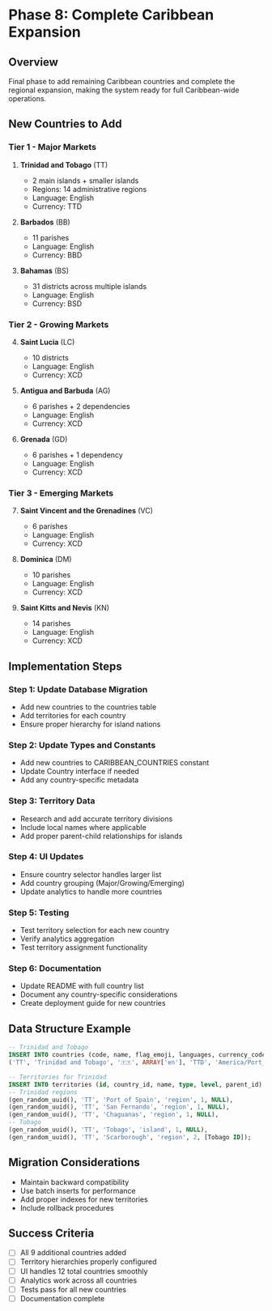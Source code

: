 # Phase 8: Complete Caribbean Expansion

## Overview
Final phase to add remaining Caribbean countries and complete the regional expansion, making the system ready for full Caribbean-wide operations.

## New Countries to Add

### Tier 1 - Major Markets
1. **Trinidad and Tobago** (TT)
   - 2 main islands + smaller islands
   - Regions: 14 administrative regions
   - Language: English
   - Currency: TTD

2. **Barbados** (BB)
   - 11 parishes
   - Language: English
   - Currency: BBD

3. **Bahamas** (BS)
   - 31 districts across multiple islands
   - Language: English
   - Currency: BSD

### Tier 2 - Growing Markets
4. **Saint Lucia** (LC)
   - 10 districts
   - Language: English
   - Currency: XCD

5. **Antigua and Barbuda** (AG)
   - 6 parishes + 2 dependencies
   - Language: English
   - Currency: XCD

6. **Grenada** (GD)
   - 6 parishes + 1 dependency
   - Language: English
   - Currency: XCD

### Tier 3 - Emerging Markets
7. **Saint Vincent and the Grenadines** (VC)
   - 6 parishes
   - Language: English
   - Currency: XCD

8. **Dominica** (DM)
   - 10 parishes
   - Language: English
   - Currency: XCD

9. **Saint Kitts and Nevis** (KN)
   - 14 parishes
   - Language: English
   - Currency: XCD

## Implementation Steps

### Step 1: Update Database Migration
- Add new countries to the countries table
- Add territories for each country
- Ensure proper hierarchy for island nations

### Step 2: Update Types and Constants
- Add new countries to CARIBBEAN_COUNTRIES constant
- Update Country interface if needed
- Add any country-specific metadata

### Step 3: Territory Data
- Research and add accurate territory divisions
- Include local names where applicable
- Add proper parent-child relationships for islands

### Step 4: UI Updates
- Ensure country selector handles larger list
- Add country grouping (Major/Growing/Emerging)
- Update analytics to handle more countries

### Step 5: Testing
- Test territory selection for each new country
- Verify analytics aggregation
- Test territory assignment functionality

### Step 6: Documentation
- Update README with full country list
- Document any country-specific considerations
- Create deployment guide for new countries

## Data Structure Example

```sql
-- Trinidad and Tobago
INSERT INTO countries (code, name, flag_emoji, languages, currency_code, timezone, phone_code) VALUES
('TT', 'Trinidad and Tobago', '🇹🇹', ARRAY['en'], 'TTD', 'America/Port_of_Spain', '+1-868');

-- Territories for Trinidad
INSERT INTO territories (id, country_id, name, type, level, parent_id) VALUES
-- Trinidad regions
(gen_random_uuid(), 'TT', 'Port of Spain', 'region', 1, NULL),
(gen_random_uuid(), 'TT', 'San Fernando', 'region', 1, NULL),
(gen_random_uuid(), 'TT', 'Chaguanas', 'region', 1, NULL),
-- Tobago
(gen_random_uuid(), 'TT', 'Tobago', 'island', 1, NULL),
(gen_random_uuid(), 'TT', 'Scarborough', 'region', 2, [Tobago ID]);
```

## Migration Considerations
- Maintain backward compatibility
- Use batch inserts for performance
- Add proper indexes for new territories
- Include rollback procedures

## Success Criteria
- [ ] All 9 additional countries added
- [ ] Territory hierarchies properly configured
- [ ] UI handles 12 total countries smoothly
- [ ] Analytics work across all countries
- [ ] Tests pass for all new countries
- [ ] Documentation complete